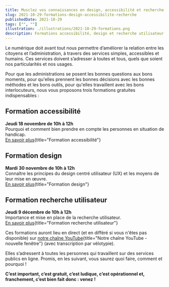 ```yaml
---
title: Musclez vos connaissances en design, accessibilité et recherche utilisateur
slug: 2021-10-29-formations-design-accessibilite-recherche
publishedDate: 2021-10-29
tags: ["", ""]
illustration: ./illustrations/2021-10-29-formations.png
description: Formations accessibilité, design et recherche utilisateur dans la conception de services publics numériques
---
```


Le numérique doit avant tout nous permettre d’améliorer la relation entre les citoyens et l’administration, à travers des services simples, accessibles et humains. Ces services doivent s’adresser à toutes et tous, quels que soient nos particularités et nos usages.

Pour que les administrations se posent les bonnes questions aux bons moments, pour qu'elles prennent les bonnes décisions avec les bonnes méthodes et les bons outils, pour qu'elles travaillent avec les bons interlocuteurs, nous vous proposons trois formations gratuites indispensables :

## Formation accessibilité
**Jeudi 18 novembre de 10h à 12h**  
Pourquoi et comment bien prendre en compte les personnes en situation de handicap.  
[En savoir plus](/formations/accessibilite/){title="Formation accessibilité"}

## Formation design
**Mardi 30 novembre de 10h à 12h**  
Connaître les principes du design centré utilisateur (UX) et les moyens de leur mise en œuvre.  
[En savoir plus](/formations/design/){title="Formation design"}

## Formation recherche utilisateur
**Jeudi 9 décembre de 10h à 12h**  
Importance et mise en place de la recherche utilisateur.  
[En savoir plus](/formations/recherche-utilisateur/){title="Formation recherche utilisateur"}

Ces formations auront lieu en direct (et en différé si vous n'êtes pas disponible) sur [notre chaîne YouTube](https://www.youtube.com/c/DesignGouv){title="Notre chaîne YouTube - nouvelle fenêtre"} (avec transcription par vélotypie).

Elles s’adressent à toutes les personnes qui travaillent sur des services publics en ligne. Promis, en les suivant, vous saurez quoi faire, comment et pourquoi !

**C’est important, c’est gratuit, c’est ludique, c’est opérationnel et, franchement, c’est bien fait donc : venez !**
